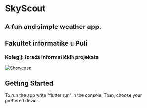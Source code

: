 # SkyScout
## A fun and simple weather app.

## Fakultet informatike u Puli
### Kolegij: Izrada informatičkih projekata

![Showcase](Showcase.png)

## Getting Started
To run the app write "flutter run" in the console. Than, choose your preffered device.

